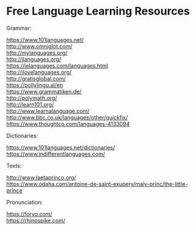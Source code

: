 # Free Language Learning Resources

Grammar:

https://www.101languages.net/  
http://www.omniglot.com/  
http://mylanguages.org/  
http://ilanguages.org/  
https://ielanguages.com/languages.html  
http://ilovelanguages.org/  
http://gratisglobal.com/  
https://pollylingu.al/en  
https://www.grammatiken.de/  
http://polymath.org/  
http://learn101.org/  
http://www.learnalanguage.com/  
http://www.bbc.co.uk/languages/other/quickfix/
https://www.thoughtco.com/languages-4133094

Dictionaries:

https://www.101languages.net/dictionaries/  
https://www.indifferentlanguages.com/  

Texts:

http://www.laetaprinco.org/  
https://www.odaha.com/antoine-de-saint-exupery/maly-princ/the-little-prince   

Pronunciation:

https://forvo.com/  
https://rhinospike.com/  


